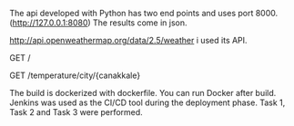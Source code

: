 The api developed with Python has two end points and uses port 8000. (http://127.0.0.1:8080) The results come in json.

http://api.openweathermap.org/data/2.5/weather i used its API.

GET /

GET /temperature/city/{canakkale}

The build is dockerized with dockerfile. You can run Docker after build.
Jenkins was used as the CI/CD tool during the deployment phase.
Task 1, Task 2 and Task 3 were performed. 
